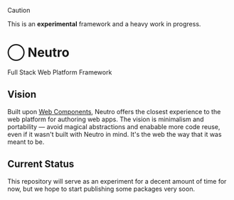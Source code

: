 > [!CAUTION]
> This is an **experimental** framework and a heavy work in progress.

# ⃝ Neutro

Full Stack Web Platform Framework

## Vision

Built upon [Web Components](https://developer.mozilla.org/en-US/docs/Web/API/Web_components), Neutro offers the closest experience to the web platform for authoring web apps. The vision is minimalism and portability — avoid magical abstractions and enabable more code reuse, even if it wasn't built with Neutro in mind. It's the web the way that it was meant to be.

## Current Status

This repository will serve as an experiment for a decent amount of time for now, but we hope to start publishing some packages very soon.
